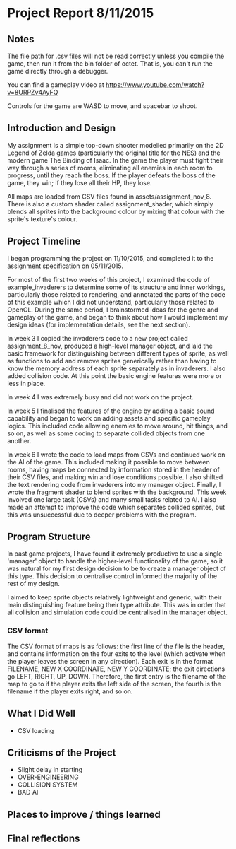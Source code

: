 # Project Report 8/11/2015

## Notes

The file path for .csv files will not be read correctly unless you compile the game, then run it from the bin folder of octet. That is, you can't run the game directly through a debugger.

You can find a gameplay video at https://www.youtube.com/watch?v=8URPZv4AyFQ

Controls for the game are WASD to move, and spacebar to shoot.

## Introduction and Design

My assignment is a simple top-down shooter modelled primarily on the 2D Legend of Zelda games (particularly the original title for the NES) and the modern game The Binding of Isaac. In the game the player must fight their way through a series of rooms, eliminating all enemies in each room to progress, until they reach the boss. If the player defeats the boss of the game, they win; if they lose all their HP, they lose.

All maps are loaded from CSV files found in assets/assignment_nov_8. There is also a custom shader called assignment_shader, which simply blends all sprites into the background colour by mixing that colour with the sprite's texture's colour. 

## Project Timeline

I began programming the project on 11/10/2015, and completed it to the assignment specification on 05/11/2015.

For most of the first two weeks of this project, I examined the code of example_invaderers to determine some of its structure and inner workings, particularly those related to rendering, and annotated the parts of the code of this example which I did not understand, particularly those related to OpenGL. During the same period, I brainstormed ideas for the genre and gameplay of the game, and began to think about how I would implement my design ideas (for implementation details, see the next section).

In week 3 I copied the invaderers code to a new project called assignment_8_nov, produced a high-level manager object, and laid the basic framework for distinguishing between different types of sprite, as well as functions to add and remove sprites generically rather than having to know the memory address of each sprite separately as in invaderers. I also added collision code. At this point the basic engine features were more or less in place.

In week 4 I was extremely busy and did not work on the project.

In week 5 I finalised the features of the engine by adding a basic sound capability and began to work on adding assets and specific gameplay logics. This included code allowing enemies to move around, hit things, and so on, as well as some coding to separate collided objects from one another.

In week 6 I wrote the code to load maps from CSVs and continued work on the AI of the game. This included making it possible to move between rooms, having maps be connected by information stored in the header of their CSV files, and making win and lose conditions possible. I also shifted the text rendering code from invaderers into my manager object. Finally, I wrote the fragment shader to blend sprites with the background. This week involved one large task (CSVs) and many small tasks related to AI. I also made an attempt to improve the code which separates collided sprites, but this was unsuccessful due to deeper problems with the program.

## Program Structure

In past game projects, I have found it extremely productive to use a single 'manager' object to handle the higher-level functionality of the game, so it was natural for my first design decision to be to create a manager object of this type. This decision to centralise control informed the majority of the rest of my design.

I aimed to keep sprite objects relatively lightweight and generic, with their main distinguishing feature being their type attribute. This was in order that all collision and simulation code could be centralised in the manager object. 

### CSV format

The CSV format of maps is as follows: the first line of the file is the header, and contains information on the four exits to the level (which activate when the player leaves the screen in any direction). Each exit is in the format FILENAME, NEW X COORDINATE, NEW Y COORDINATE; the exit directions go LEFT, RIGHT, UP, DOWN. Therefore, the first entry is the filename of the map to go to if the player exits the left side of the screen, the fourth is the filename if the player exits right, and so on.

## What I Did Well

+ CSV loading

## Criticisms of the Project

* Slight delay in starting
* OVER-ENGINEERING
* COLLISION SYSTEM
* BAD AI

## Places to improve / things learned

## Final reflections